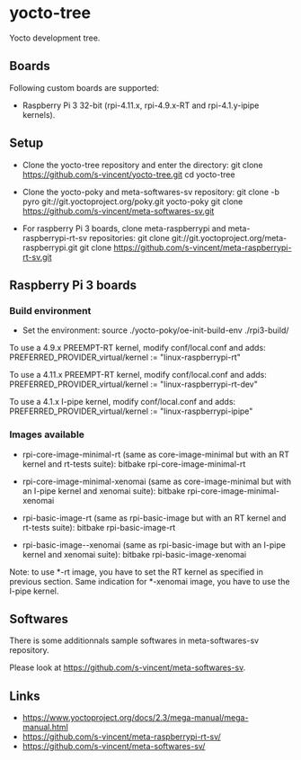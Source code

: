 # yocto-tree

Yocto development tree.

## Boards

Following custom boards are supported:
- Raspberry Pi 3 32-bit (rpi-4.11.x, rpi-4.9.x-RT and rpi-4.1.y-ipipe kernels).

## Setup

- Clone the yocto-tree repository and enter the directory:
git clone https://github.com/s-vincent/yocto-tree.git
cd yocto-tree

- Clone the yocto-poky and meta-softwares-sv repository:
git clone -b pyro git://git.yoctoproject.org/poky.git yocto-poky
git clone https://github.com/s-vincent/meta-softwares-sv.git

- For raspberry Pi 3 boards, clone meta-raspberrypi and meta-raspberrypi-rt-sv repositories:
git clone git://git.yoctoproject.org/meta-raspberrypi.git
git clone https://github.com/s-vincent/meta-raspberrypi-rt-sv.git

## Raspberry Pi 3 boards

### Build environment

- Set the environment:
source ./yocto-poky/oe-init-build-env ./rpi3-build/

To use a 4.9.x PREEMPT-RT kernel, modify conf/local.conf and adds:
PREFERRED_PROVIDER_virtual/kernel := "linux-raspberrypi-rt"

To use a 4.11.x PREEMPT-RT kernel, modify conf/local.conf and adds:
PREFERRED_PROVIDER_virtual/kernel := "linux-raspberrypi-rt-dev"

To use a 4.1.x I-pipe kernel, modify conf/local.conf and adds:
PREFERRED_PROVIDER_virtual/kernel := "linux-raspberrypi-ipipe"

### Images available

- rpi-core-image-minimal-rt (same as core-image-minimal but with an RT kernel 
and rt-tests suite):
bitbake rpi-core-image-minimal-rt

- rpi-core-image-minimal-xenomai (same as core-image-minimal but with an I-pipe
kernel and xenomai suite):
bitbake rpi-core-image-minimal-xenomai

- rpi-basic-image-rt (same as rpi-basic-image but with an RT kernel and rt-tests
suite):
bitbake rpi-basic-image-rt

- rpi-basic-image--xenomai (same as rpi-basic-image but with an I-pipe kernel
and xenomai suite):
bitbake rpi-basic-image-xenomai

Note: to use *-rt image, you have to set the RT kernel as specified in previous
section. Same indication for *-xenomai image, you have to use the I-pipe kernel.

## Softwares

There is some additionnals sample softwares in meta-softwares-sv repository.

Please look at https://github.com/s-vincent/meta-softwares-sv.

## Links

* https://www.yoctoproject.org/docs/2.3/mega-manual/mega-manual.html
* https://github.com/s-vincent/meta-raspberrypi-rt-sv/
* https://github.com/s-vincent/meta-softwares-sv/


